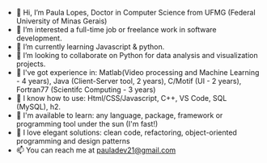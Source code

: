 - 👋 Hi, I’m Paula Lopes, Doctor in Computer Science from UFMG (Federal University of Minas Gerais)
- 👀 I’m interested a full-time job or freelance work in software development.
- 🌱 I’m currently learning Javascript & python.
- 💞️ I’m looking to collaborate on Python for data analysis and visualization projects.
- 👑 I've got experience in:  Matlab(Video processing and Machine Learning - 4 years), Java (Client-Server tool, 2 years), C/Motif (UI - 2 years), Fortran77 (Scientifc Computing - 3 years)
- 🎒 I know how to use: Html/CSS/Javascript, C++, VS Code, SQL (MySQL), h2.
- 🙋 I'm available to learn: any language, package, framework or programming tool under the sun (I'm fast!)
- 💖 I love elegant solutions: clean code, refactoring, object-oriented programming and design patterns
- 📫 You can reach me at pauladev21@gmail.com

